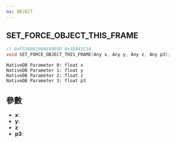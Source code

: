 ```yaml
---
ns: OBJECT
---
```

## SET_FORCE_OBJECT_THIS_FRAME

```c
// 0xF538081986E49E9D 0x3DA41C1A
void SET_FORCE_OBJECT_THIS_FRAME(Any x, Any y, Any z, Any p3);
```

```
NativeDB Parameter 0: float x
NativeDB Parameter 1: float y
NativeDB Parameter 2: float z
NativeDB Parameter 3: float p3
```

## 參數
* **x**: 
* **y**: 
* **z**: 
* **p3**: 

